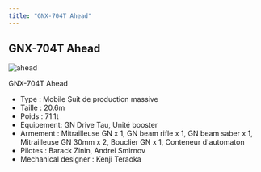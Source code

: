```yaml
---
title: "GNX-704T Ahead"
---
```


GNX-704T Ahead
--------------

![ahead](/images/stories/saga/gundam00/mechas/s2/federation/ahead.png)


GNX-704T Ahead


* Type : Mobile Suit de production massive
* Taille : 20.6m
* Poids : 71.1t
* Equipement: GN Drive Tau, Unité booster
* Armement : Mitrailleuse GN x 1, GN beam rifle x 1, GN beam saber x 1, Mitrailleuse GN 30mm x 2, Bouclier GN x 1, Conteneur d'automaton
* Pilotes : Barack Zinin, Andrei Smirnov
* Mechanical designer : Kenji Teraoka
